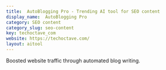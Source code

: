```yaml
---
title:  AutoBlogging Pro - Trending AI tool for SEO content
display_name:  AutoBlogging Pro
category: SEO content
category_slug: seo-content
key: techoctave_com
website: https://techoctave.com/
layout: aitool
---
```


Boosted website traffic through automated blog writing.
